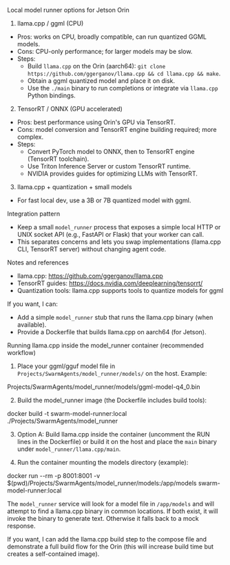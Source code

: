 Local model runner options for Jetson Orin

1) llama.cpp / ggml (CPU)
- Pros: works on CPU, broadly compatible, can run quantized GGML models.
- Cons: CPU-only performance; for larger models may be slow.
- Steps:
  - Build `llama.cpp` on the Orin (aarch64): `git clone https://github.com/ggerganov/llama.cpp && cd llama.cpp && make`.
  - Obtain a ggml quantized model and place it on disk.
  - Use the `./main` binary to run completions or integrate via `llama.cpp` Python bindings.

2) TensorRT / ONNX (GPU accelerated)
- Pros: best performance using Orin's GPU via TensorRT.
- Cons: model conversion and TensorRT engine building required; more complex.
- Steps:
  - Convert PyTorch model to ONNX, then to TensorRT engine (TensorRT toolchain).
  - Use Triton Inference Server or custom TensorRT runtime.
  - NVIDIA provides guides for optimizing LLMs with TensorRT.

3) llama.cpp + quantization + small models
- For fast local dev, use a 3B or 7B quantized model with ggml.

Integration pattern

- Keep a small `model_runner` process that exposes a simple local HTTP or UNIX socket API (e.g., FastAPI or Flask) that your worker can call.
- This separates concerns and lets you swap implementations (llama.cpp CLI, TensorRT server) without changing agent code.

Notes and references

- llama.cpp: https://github.com/ggerganov/llama.cpp
- TensorRT guides: https://docs.nvidia.com/deeplearning/tensorrt/
- Quantization tools: llama.cpp supports tools to quantize models for ggml

If you want, I can:
- Add a simple `model_runner` stub that runs the llama.cpp binary (when available).
- Provide a Dockerfile that builds llama.cpp on aarch64 (for Jetson).

Running llama.cpp inside the model_runner container (recommended workflow)

1. Place your ggml/gguf model file in `Projects/SwarmAgents/model_runner/models/` on the host. Example:

  Projects/SwarmAgents/model_runner/models/ggml-model-q4_0.bin

2. Build the model_runner image (the Dockerfile includes build tools):

  docker build -t swarm-model-runner:local ./Projects/SwarmAgents/model_runner

3. Option A: Build llama.cpp inside the container (uncomment the RUN lines in the Dockerfile) or build it on the host and place the `main` binary under `model_runner/llama.cpp/main`.

4. Run the container mounting the models directory (example):

  docker run --rm -p 8001:8001 -v $(pwd)/Projects/SwarmAgents/model_runner/models:/app/models swarm-model-runner:local

The `model_runner` service will look for a model file in `/app/models` and will attempt to find a llama.cpp binary in common locations. If both exist, it will invoke the binary to generate text. Otherwise it falls back to a mock response.

If you want, I can add the llama.cpp build step to the compose file and demonstrate a full build flow for the Orin (this will increase build time but creates a self-contained image).
